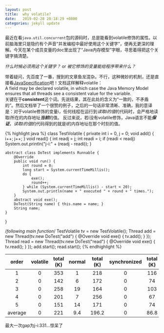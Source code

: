 ```yaml
---
layout: post
title:  why volatile?
date:   2019-02-28 20:18:29 +0800
categories: jekyll update
---
```

最近在看`java.util.concurrent`包的源码时，总是能看到volatile修饰的属性。以前脑海里只是隐约有个声音“并发编程中最好使用这个关键字”，便再无更深的理解。今天在某个成员变量的doc里出现了“Java内存模型”字眼，寻思着得把这个关键字搞清楚。

*什么时候必须用这个关键字？* or *被它修饰的变量能给程序带来什么？*

带着疑问，先百度了一番，搜到的文章鱼龙混杂。不行，这种微妙的机制，还是直接看[JavaSpecification](https://docs.oracle.com/javase/specs/jls/se8/html/jls-8.html#jls-8.3.1.4)吧！文档这样解释volatile：  
A field may be declared volatile, in which case the Java Memory Model ensures that all threads see a consistent value for the variable.  
关键在于**consistent**这个词。先说结果，其在此处的含义为“一致的，不矛盾的”。然后文档举了一个很赞的例子，之后的一句话非常清晰、准确，我的意译是：对于volatile修饰的变量i，任何线程在运行到*读取i的值*的代码时，会严格地读取i所在的内存地址***当前***的值。 反过来说，若i没有volatile修饰，Java语言不能***保证***，*读取i的值*的代码得到的就是i的内存地址在那个时刻的值。


{% highlight java %}
class TestVolatile {
    private int i = 0, j = 0;
    void add() { i++; j++; }
    void read() {
        int readj = j;
        int readi = i;
        if (readi < readj)
            System.out.println("j-i:" + (readj - readi));
    }

    abstract class DoTest implements Runnable {
        @Override
        public void run() {
            int round = 0;
            long start = System.currentTimeMillis();
            do {
                exe();
                round++;
            } while (System.currentTimeMillis() - start < 20);
            System.out.println(name + " executed " + round + " times.");
        }
        abstract void exe();
        DoTest(String name) { this.name = name; }
        String name;
    }
}

/*following main function*/
        TestVolatile tv = new TestVolatile();
        Thread add = new Thread(tv.new DoTest("add") {
            @Override
            void exe() { tv.add(); }
        });
        Thread read = new Thread(tv.new DoTest("read") {
            @Override
            void exe() { tv.read(); }
        });
        add.start();
        read.start();
{% endhighlight %}


order|volatile|total (K)|normal|total (K)|synchronized|total (K)
:-:|  :-:   |  :-:   |  :-: |  :-:   |    :-:     |  :-:  
1  |     0  |   353  |   1  |   218  |    0       |    116
2  |     0  |   142  |   6  |   172  |    0       |    74
3  |     0  |   258  |  19  |   164  |    0       |    103
4  |     0  |   201  |   7  |   256  |    0       |    67
5  |     0  |   151  |  14  |   171  |    0       |    74
average| 0  |   221  | 9.4  | 196.2  |    0       |    86.8

最大一次gap为j-i:331…惊呆了